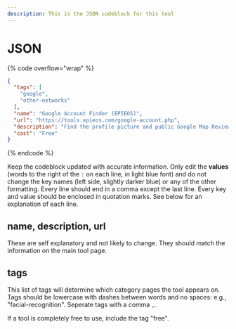 ```yaml
---
description: This is the JSON codeblock for this tool
---
```


# JSON

{% code overflow="wrap" %}
```json
{
  "tags": [
    "google",
    "other-networks"
  ],
  "name": "Google Account Finder (EPIEOS)",
  "url": "https://tools.epieos.com/google-account.php",
  "description": "Find the profile picture and public Google Map Reviews + Photos associated with a G-mail adress. Also checks for phone numbers, and checks for email addresses on social networks",
  "cost": "Free"
}
```
{% endcode %}

Keep the codeblock updated with accurate information. Only edit the **values** (words to the right of the `:` on each line, in light blue font) and do not change the key names (left side, slightly darker blue) or any of the other formatting. Every line should end in a comma except the last line. Every key and value should be enclosed in quotation marks. See below for an explanation of each line.&#x20;

## name, description, url

These are self explanatory and not likely to change. They should match the information on the main tool page.

## tags

This list of tags will determine which category pages the tool appears on. Tags should be lowercase with dashes between words and no spaces: e.g., "facial-recognition". Seperate tags with a comma `,`.

If a tool is completely free to use, include the tag "free".

